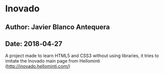 # Inovado

## Author: Javier Blanco Antequera
## Date: 2018‑04‑27

A project made to learn HTML5 and CSS3 without using libraries, it tries to imitate the Inovado main page from Hellominti (http://inovado.hellominti.com/)
